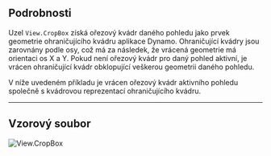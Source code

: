 ## Podrobnosti
Uzel `View.CropBox` získá ořezový kvádr daného pohledu jako prvek geometrie ohraničujícího kvádru aplikace Dynamo. Ohraničující kvádry jsou zarovnány podle osy, což má za následek, že vrácená geometrie má orientaci os X a Y. Pokud není ořezový kvádr pro daný pohled aktivní, je vrácen ohraničující kvádr obklopující veškerou geometrii daného pohledu.

V níže uvedeném příkladu je vrácen ořezový kvádr aktivního pohledu společně s kvádrovou reprezentací ohraničujícího kvádru.
___
## Vzorový soubor

![View.CropBox](./Revit.Elements.Views.View.CropBox_img.jpg)
